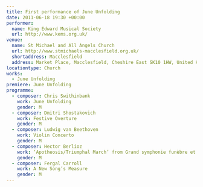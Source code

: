 ```yaml
---
title: First performance of June Unfolding
date: 2011-06-18 19:30 +00:00
performer:
  name: King Edward Musical Society
  url: http://www.kems.org.uk/
venue:
  name: St Michael and All Angels Church
  url: http://www.stmichaels-macclesfield.org.uk/
  shortaddress: Macclesfield
  address: Market Place, Macclesfield, Cheshire East SK10 1HW, United Kingdom
locationtype: Church
works:
  - June Unfolding
premiere: June Unfolding
programme:
  - composer: Chris Swithinbank
    work: June Unfolding
    gender: M
  - composer: Dmitri Shostakovich
    work: Festive Overture
    gender: M
  - composer: Ludwig van Beethoven
    work: Violin Concerto
    gender: M
  - composer: Hector Berlioz
    work: ‘Apotheosis/Triumphal March’ from Grand sym­phonie fun­èbre et tri­om­phale
    gender: M
  - composer: Fergal Carroll
    work: A New Song’s Measure
    gender: M
---
```

